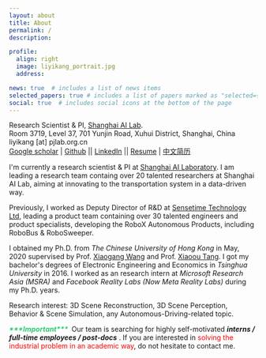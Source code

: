 ```yaml
---
layout: about
title: About
permalink: /
description: 

profile:
  align: right
  image: liyikang_portrait.jpg
  address:  

news: true  # includes a list of news items
selected_papers: true # includes a list of papers marked as "selected={true}"
social: true  # includes social icons at the bottom of the page
---
```


Research Scientist & PI, [Shanghai AI Lab](https://www.shlab.org.cn).<br>
Room 3719, Level 37, 701 Yunjin Road, Xuhui District, Shanghai, China<br>
liyikang [at] pjlab.org.cn<br>
[Google scholar](https://scholar.google.co.uk/citations?user=G9b6hpYAAAAJ) | [Github](https://github.com/yikang-li) || [LinkedIn](https://www.linkedin.com/in/yikang-li) || [Resume](assets/files/resume.pdf)  | [中文简历](assets/files/resume-zh_CN.pdf)

I'm currently a research scientist & PI at [Shanghai AI Laboratory](http://www.shlab.org.cn/).
I am leading a research team containg over 20 talented researchers at Shanghai AI Lab, aiming at innovating to the transportation system in a data-driven way.

Previously, I worked as Deputy Director of R&D at [Sensetime Technology Ltd](http://www.sensetime.com/), leading a product team containing over 30 talented engineers and product specialists, developing the RoboX Autonomous Products, including RoboBus & RoboSweeper. 

I obtained my Ph.D. from *The Chinese University of Hong Kong* in May, 2020 supervised by Prof. [Xiaogang Wang](http://www.ee.cuhk.edu.hk/~xgwang/) and Prof. [Xiaoou Tang](https://www.ie.cuhk.edu.hk/people/xotang.shtml). I got my bachelor's degrees of Electronic Engineering and Economics in *Tsinghua University* in 2016. I worked as an research intern at *Microsoft Research Asia (MSRA)* and *Facebook Reality Labs* *(Now Meta Reality Labs)* during my Ph.D. years. 

Research interest: 3D Scene Reconstruction, 3D Scene Perception, Behavior & Scene Simulation, any Autonomous-Driving-related topic. 

<i style="color: #2ecc6f"><b>\*\*\*Important\*\*\*&nbsp;</b></i>   Our team is searching for highly self-motivated ***interns / full-time employees / post-docs*** . If you are interested in <span style="color: red;">solving the industrial problem in an academic way</span>, do not hesitate to contact me. 


